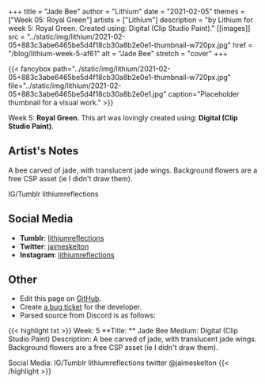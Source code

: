 +++
title =       "Jade Bee"
author =      "Lithium"
date =        "2021-02-05"
themes =      ["Week 05: Royal Green"]
artists =     ["Lithium"]
description = "by Lithium for week 5: Royal Green. Created using: Digital (Clip Studio Paint)."
[[images]]
              src = "../static/img/lithium/2021-02-05+883c3abe6465be5d4f18cb30a8b2e0e1-thumbnail-w720px.jpg"
              href = "/blog/lithium-week-5-af61"
              alt = "Jade Bee"
              stretch = "cover"
+++


{{< fancybox path="../static/img/lithium/2021-02-05+883c3abe6465be5d4f18cb30a8b2e0e1-thumbnail-w720px.jpg" file="../static/img/lithium/2021-02-05+883c3abe6465be5d4f18cb30a8b2e0e1.jpg" caption="Placeholder thumbnail for a visual work." >}}


Week 5: **Royal Green**. This art was lovingly created using: **Digital (Clip Studio Paint)**.

## Artist's Notes

A bee carved of jade, with translucent jade wings. Background flowers are a free CSP asset (ie I didn't draw them).

IG/Tumblr lithiumreflections

## Social Media

- **Tumblr**: <a href='https://lithiumreflections.tumblr.com' target='_blank'>lithiumreflections</a>
- **Twitter**: <a href='https://twitter.com/jaimeskelton' target='_blank'>jaimeskelton</a>
- **Instagram**: <a href='https://instagram.com/lithiumreflections' target='_blank'>lithiumreflections</a>

## Other

- Edit this page on [GitHub](https://github.com/teaminkling/web-refresh/edit/main/content/blog/lithium-week-5-af61.md).
- Create [a bug ticket](https://github.com/teaminkling/web-refresh/issues/new?assignees=&labels=bug&template=problem-report.md&title=) for the developer.
- Parsed source from Discord is as follows:

{{< highlight txt >}}
Week: 5
**Title:  ** Jade Bee
Medium: Digital (Clip Studio Paint)
Description: A bee carved of jade, with translucent jade wings. Background flowers are a free CSP asset (ie I didn't draw them).

Social Media: IG/Tumblr lithiumreflections twitter @jaimeskelton
{{< /highlight >}}